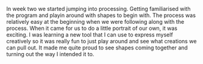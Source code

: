In week two we started jumping into processing. Getting familiarised with the program and playin around with shapes to begin with. 
The process was relatively easy at the beginning when we were following along with the process. 
When it came for us to do a little portrait of our own, it was exciting. I was learning a new tool that I can use to express myself creatively so it was really fun to just play around and see what creations we can pull out. It made me quite proud to see shapes coming together and turning out the way I intended it to. 

